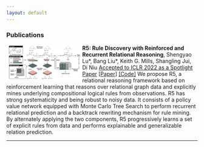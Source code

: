 ```yaml
---
layout: default
---
```


### Publications
<img align="left" src="https://github.com/sluxsr/sluxsr.github.io/blob/master/pics/r5_overview.png" width="200">

**R5: Rule Discovery with Reinforced and Recurrent Relational Reasoning**, Shengyao Lu*, Bang Liu*, Keith G. Mills, Shangling Jui, Di Niu 
[Accepted to ICLR 2022 as a Spotlight Paper](https://openreview.net/forum?id=2eXhNpHeW6E)
[[Paper](https://arxiv.org/abs/2205.06454)] [[Code]](https://github.com/sluxsr/r5_graph_reasoning)
We propose R5, a relational reasoning framework based on reinforcement learning that reasons over relational graph data and explicitly mines underlying compositional logical rules from observations. R5 has strong systematicity and being robust to noisy data. It consists of a policy value network equipped with Monte Carlo Tree Search to perform recurrent relational prediction and a backtrack rewriting mechanism for rule mining. By alternately applying the two components, R5 progressively learns a set of explicit rules from data and performs explainable and generalizable relation prediction. 

- - -
